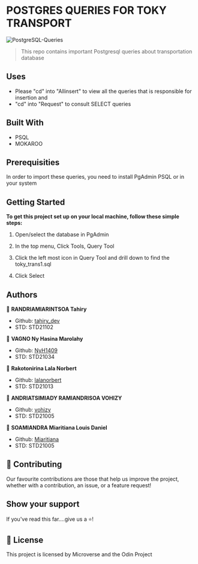 # POSTGRES QUERIES FOR TOKY TRANSPORT 

![PostgreSQL-Queries](https://user-images.githubusercontent.com/47100064/173793853-d6d32cc4-0960-4744-a23a-df1e663e3d16.jpg)


> This repo contains important Postgresql queries about transportation database   


## Uses
 
 - Please "cd" into "Allinsert" to view all the queries that is responsible for insertion and
 - "cd" into "Request" to consult SELECT queries


## Built With

 - PSQL
 - MOKAROO


## Prerequisities

In order to import these queries, you need to install PgAdmin PSQL or in your system

## Getting Started

**To get this project set up on your local machine, follow these simple steps:**

  1. Open/select the database in PgAdmin

  2. In the top menu, Click Tools, Query Tool

  3. Click the left most icon in Query Tool and drill down to find the toky_trans1.sql

  4. Click Select


## Authors

👤 **RANDRIAMIARINTSOA Tahiry**

- Github: [tahiry_dev](https://github.com/tahiry-dev)
- STD: STD21102

👤 **VAGNO Ny Hasina Marolahy**

- Github: [NyH1409](https://github.com/NyH1409)
- STD: STD21034

👤 **Rakotonirina Lala Norbert**

- Github: [lalanorbert](https://github.com/lalanorbert)
- STD: STD21013

👤 **ANDRIATSIMIADY RAMIANDRISOA VOHIZY**

- Github: [vohizy](https://github.com/Vohizy)
- STD: STD21005

👤 **SOAMIANDRA Miaritiana Louis Daniel**

- Github: [Miaritiana](https://github.com/Miaritiana)
- STD: STD21005

## 🤝 Contributing

Our favourite contributions are those that help us improve the project, whether with a contribution, an issue, or a feature request!

## Show your support

If you've read this far....give us a ⭐️!

## 📝 License

This project is licensed by Microverse and the Odin Project

